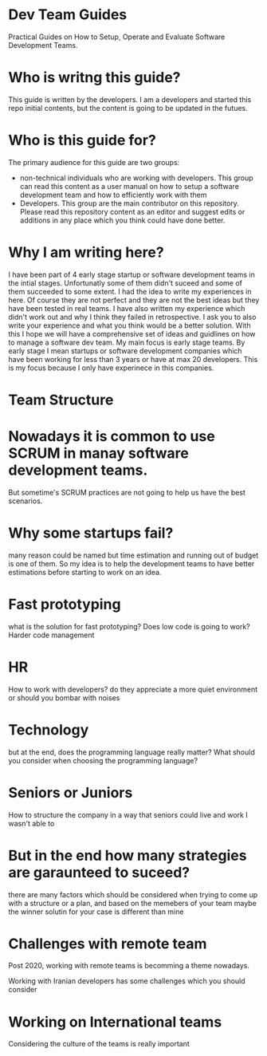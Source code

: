 # Dev Team Guides
Practical Guides on How to Setup, Operate and Evaluate Software Development Teams.

# Who is writng this guide?

This guide is written by the developers. I am a developers and started this repo initial contents, but the content is going to be updated in the futues.

# Who is this guide for?

The primary audience for this guide are two groups:
- non-technical individuals who are working with developers. This group can read this content as a user manual on how to setup a software development team and how to efficiently work with them
- Developers. This group are the main contributor on this repository. Please read this repository content as an editor and suggest edits or additions in any place which you think could have done better.

# Why I am writing here?

I have been part of 4 early stage startup or software development teams in the intial stages. Unfortunatly some of them didn't suceed and some of them succeeded to some extent.
I had the idea to write my experiences in here. Of course they are not perfect and they are not the best ideas but they have been tested in real teams. I have also written my experience which didn't work out and why I think they failed in retrospective.
I ask you to also write your experience and what you think would be a better solution. With this I hope we will have a comprehensive set of ideas and guidlines on how to manage a software dev team.
My main focus is early stage teams. By early stage I mean startups or software development companies which have been working for less than 3 years or have at max 20 developers. This is my focus because I only have experinece in this companies.


# Team Structure


# Nowadays it is common to use SCRUM in manay software development teams.
But sometime's SCRUM practices are not going to help us have the best scenarios.

# Why some startups fail?
many reason could be named but time estimation and running out of budget is one of them.
So my idea is to help the development teams to have better estimations before starting to work on an idea.

# Fast prototyping
what is the solution for fast prototyping? Does low code is going to work?
Harder code management


# HR
How to work with developers?
do they appreciate a more quiet environment or should you bombar with noises


# Technology
but at the end, does the programming language really matter?
What should you consider when choosing the programming language?


# Seniors or Juniors
How to structure the company in a way that seniors could live and work
I wasn't able to

# But in the end how many strategies are garaunteed to suceed?
there are many factors which should be considered when trying to come up with a structure or a plan, and based on the memebers of your team maybe the winner solutin for your case is different than mine

# Challenges with remote team
Post 2020, working with remote teams is becomming a theme nowadays. 

Working with Iranian developers has some challenges which you should consider


# Working on International teams
Considering the culture of the teams is really important